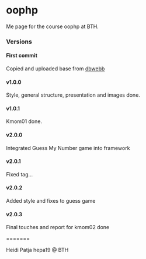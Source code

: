 # oophp

Me page for the course oophp at BTH.

### Versions

#### First commit
Copied and uploaded base from [dbwebb](https://github.com/dbwebb-se/oophp)

#### v1.0.0
Style, general structure, presentation and images done.

#### v1.0.1
Kmom01 done.

#### v2.0.0
Integrated Guess My Number game into framework

#### v2.0.1
Fixed tag...

#### v2.0.2
Added style and fixes to guess game

#### v2.0.3
Final touches and report for kmom02 done

=======

Heidi Patja
hepa19 @ BTH
